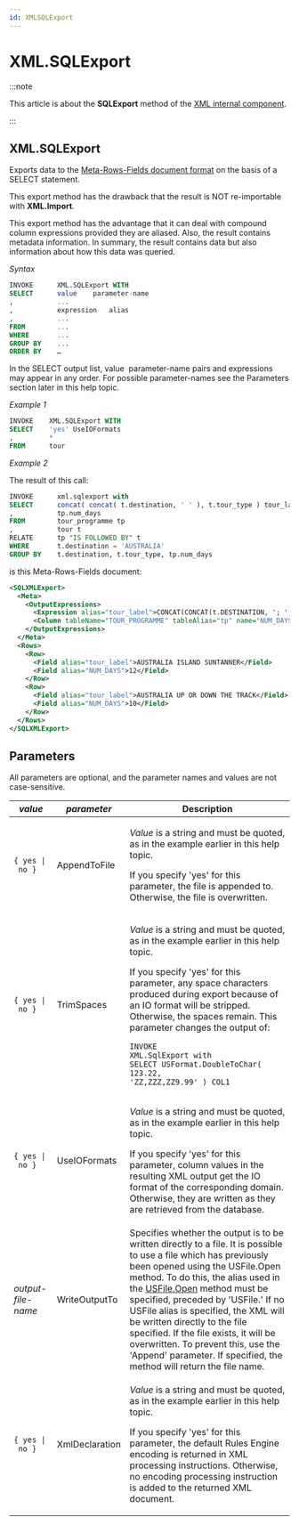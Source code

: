 ```yaml
---
id: XMLSQLExport
---
```


# XML.SQLExport




:::note

This article is about the **SQLExport** method of the [XML internal component](/docs/Extensions/XML_internal_component).

:::

## **XML.SQLExport**

Exports data to the [Meta-Rows-Fields document format](/docs/Repositories/USoft_XML_formats/MetaRowsFields_document_format.md) on the basis of a SELECT statement.

This export method has the drawback that the result is NOT re-importable with **XML.Import**.

This export method has the advantage that it can deal with compound column expressions provided they are aliased. Also, the result contains metadata information. In summary, the result contains data but also information about how this data was queried.

*Syntax*

```sql
INVOKE      XML.SQLExport WITH
SELECT      value    parameter-name
,           ...
,           expression   alias
,           ...
FROM        ...
WHERE       ...
GROUP BY    ...
ORDER BY    …
```

In the SELECT output list, value  parameter-name pairs and expressions may appear in any order. For possible parameter-names see the Parameters section later in this help topic.

*Example 1*

```sql
INVOKE    XML.SQLExport WITH
SELECT    'yes' UseIOFormats
,         *
FROM      tour
```

*Example 2*

The result of this call:

```sql
INVOKE      xml.sqlexport with
SELECT      concat( concat( t.destination, ' ' ), t.tour_type ) tour_label
,           tp.num_days
FROM        tour_programme tp
,           tour t
RELATE      tp "IS FOLLOWED BY" t
WHERE       t.destination = 'AUSTRALIA'
GROUP BY    t.destination, t.tour_type, tp.num_days
```

is this Meta-Rows-Fields document:

```xml
<SQLXMLExport>
  <Meta>
    <OutputExpressions>
      <Expression alias="tour_label">CONCAT(CONCAT(t.DESTINATION, '; ';), t.TOUR_TYPE)</Expression>
      <Column tableName="TOUR_PROGRAMME" tableAlias="tp" name="NUM_DAYS" alias="NUM_DAYS" objectNamePlural="Tour Programmes" prompt="Number of Days"/>
    </OutputExpressions>
  </Meta>
  <Rows>
    <Row>
      <Field alias="tour_label">AUSTRALIA ISLAND SUNTANNER</Field>
      <Field alias="NUM_DAYS">12</Field>
    </Row>
    <Row>
      <Field alias="tour_label">AUSTRALIA UP OR DOWN THE TRACK</Field>
      <Field alias="NUM_DAYS">10</Field>
    </Row>
  </Rows>
</SQLXMLExport>
```

## Parameters

All parameters are optional, and the parameter names and values are not case-sensitive.

|***value***|***parameter***|**Description**|
|--------|--------|--------|
`{ yes \| no }`|AppendToFile|<p>*Value* is a string and must be quoted, as in the example earlier in this help topic.</p><p>If you specify 'yes' for this parameter, the file is appended to. Otherwise, the file is overwritten.</p>|
`{ yes \| no }`|TrimSpaces|<p>*Value* is a string and must be quoted, as in the example earlier in this help topic.</p><p>If you specify 'yes' for this parameter, any space characters produced during export because of an IO format will be stripped. Otherwise, the spaces remain. This parameter changes the output of:</p><pre><code class="language-sql">INVOKE XML.SqlExport with<br/>SELECT USFormat.DoubleToChar( 123.22, 'ZZ,ZZZ,ZZ9.99' ) COL1</code></pre>|
`{ yes \| no }`|UseIOFormats|<p>*Value* is a string and must be quoted, as in the example earlier in this help topic.</p><p>If you specify 'yes' for this parameter, column values in the resulting XML output get the IO format of the corresponding domain. Otherwise, they are written as they are retrieved from the database.</p>|
|*output-file-name*|WriteOutputTo|Specifies whether the output is to be written directly to a file. It is possible to use a file which has previously been opened using the USFile.Open method. To do this, the alias used in the [USFile.Open](/docs/Extensions/USFile_internal_component/USFileOpen.md) method must be specified, preceded by 'USFile.' If no USFile alias is specified, the XML will be written directly to the file specified. If the file exists, it will be overwritten. To prevent this, use the 'Append' parameter. If specified, the method will return the file name.|
`{ yes \| no }`|XmlDeclaration|<p>*Value* is a string and must be quoted, as in the example earlier in this help topic.</p><p>If you specify 'yes' for this parameter, the default Rules Engine encoding is returned in XML processing instructions. Otherwise, no encoding processing instruction is added to the returned XML document.</p>|



 